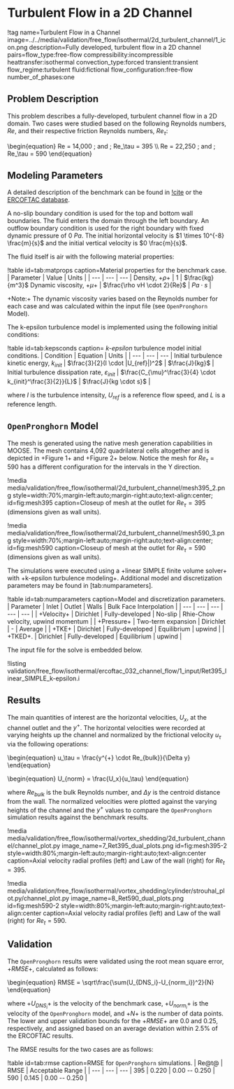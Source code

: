 # Turbulent Flow in a 2D Channel

!tag name=Turbulent Flow in a Channel
     image=../../media/validation/free_flow/isothermal/2d_turbulent_channel/1_icon.png
     description=Fully developed, turbulent flow in a 2D channel 
     pairs=flow_type:free-flow
                       compressibility:incompressible
                       heattransfer:isothermal
                       convection_type:forced
                       transient:transient
                       flow_regime:turbulent
                       fluid:fictional
                       flow_configuration:free-flow
                       number_of_phases:one

## Problem Description

This problem describes a fully-developed, turbulent channel flow in a 2D domain. Two cases were studied based on the following Reynolds numbers, $Re$, and their respective friction Reynolds numbers, $Re_\tau$: 

\begin{equation} 
Re = 14,000 \; and \; Re_\tau = 395 \\\\
Re = 22,250 \; and \; Re_\tau = 590
\end{equation}

## Modeling Parameters

A detailed description of the benchmark can be found in [!cite](kim1987benchmark) or the [ERCOFTAC database](http://cfd.mace.manchester.ac.uk/ercoftac/doku.php?id=cases:case032).

A no-slip boundary condition is used for the top and bottom wall boundaries. The fluid enters the domain through the left boundary. An outflow boundary condition is used for the right boundary with fixed dynamic pressure of $0~Pa$. The initial horizontal velocity is $1 \times 10^{-8} \frac{m}{s}$ and the initial vertical velocity is $0 \frac{m}{s}$.

The fluid itself is air with the following material properties:

!table id=tab:matprops caption=Material properties for the benchmark case.
| Parameter | Value | Units |
| --- | --- | --- |
Density, +$\rho$+ | $1$ | $\frac{kg}{m^3}$
Dynamic viscosity, +$\mu$+ |  $\frac{\rho vH \cdot 2}{Re}$  |  $Pa \cdot s$  |

+Note:+ The dynamic viscosity varies based on the Reynolds number for each case and was calculated within the input file (see `OpenPronghorn` Model).

The k-epsilon turbulence model is implemented using the following initial conditions:

!table id=tab:kepsconds caption= *k-epsilon* turbulence model initial conditions.
| Condition | Equation | Units |
| --- | --- | --- |
Initial turbulence kinetic energy, $k_{init}$ | $\frac{3}{2}(I \cdot |U_{ref}|)^2$ | $\frac{J}{kg}$ |
Initial turbulence dissipation rate, $\varepsilon_{init}$ |  $\frac{C_{\mu}^\frac{3}{4} \cdot k_{init}^\frac{3}{2}}{L}$ | $\frac{J}{kg \cdot s}$ |

where $I$ is the turbulence intensity, $U_{ref}$ is a reference flow speed, and $L$ is a reference length.

## `OpenPronghorn` Model

The mesh is generated using the native mesh generation capabilities in MOOSE. The mesh contains 4,092 quadrilateral cells altogether and is depicted in +Figure 1+ and +Figure 2+ below. Notice the mesh for $Re_\tau = 590$ has a different configuration for the intervals in the Y direction.

!media media/validation/free_flow/isothermal/2d_turbulent_channel/mesh395_2.png style=width:70%;margin-left:auto;margin-right:auto;text-align:center; id=fig:mesh395 caption=Closeup of mesh at the outlet for $Re_\tau = 395$ (dimensions given as wall units). 

!media media/validation/free_flow/isothermal/2d_turbulent_channel/mesh590_3.png style=width:70%;margin-left:auto;margin-right:auto;text-align:center; id=fig:mesh590 caption=Closeup of mesh at the outlet for $Re_\tau = 590$ (dimensions given as wall units).

The simulations were executed using a +linear SIMPLE finite volume solver+ with +k-epsilon turbulence modeling+.
Additional model and discretization parameters may be found in [tab:numparameters].

!table id=tab:numparameters caption=Model and discretization parameters.
| Parameter | Inlet | Outlet | Walls | Bulk Face Interpolation |
| --- | --- | --- | --- | --- |
| +Velocity+ | Dirichlet          | Fully-developed | No-slip | Rhie-Chow velocity, upwind momentum | 
| +Pressure+ | Two-term expansion | Dirichlet | - | Average |
| +TKE+      | Dirichlet          | Fully-developed | Equilibrium | upwind |
| +TKED+.    | Dirichlet          | Fully-developed | Equilibrium | upwind |

The input file for the solve is embedded below.

!listing validation/free_flow/isothermal/ercoftac_032_channel_flow/1_input/Ret395_linear_SIMPLE_k-epsilon.i

## Results

The main quantities of interest are the horizontal velocities, $U_{x}$, at the channel outlet and the $y^{+}$. The horizontal velocities were recorded at varying heights up the channel and normalized by the frictional velocity $u_\tau$ via the following operations: 

\begin{equation}
u_\tau = \frac{y^{+} \cdot Re_{bulk}}{\Delta y}
\end{equation}

\begin{equation}
U_{norm} = \frac{U_x}{u_\tau}
\end{equation}

where $Re_{bulk}$ is the bulk Reynolds number, and $\Delta y$ is the centroid distance from the wall. The normalized velocities were plotted against the varying heights of the channel and the $y^{+}$ values to compare the `OpenPronghorn` simulation results against the benchmark results.

!media media/validation/free_flow/isothermal/vortex_shedding/2d_turbulent_channel/channel_plot.py
       image_name=7_Ret395_dual_plots.png id=fig:mesh395-2 style=width:80%;margin-left:auto;margin-right:auto;text-align:center caption=Axial velocity radial profiles (left) and Law of the wall (right) for $Re_t = 395$. 

!media media/validation/free_flow/isothermal/vortex_shedding/cylinder/strouhal_plot.py/channel_plot.py
       image_name=8_Ret590_dual_plots.png id=fig:mesh590-2 style=width:80%;margin-left:auto;margin-right:auto;text-align:center caption=Axial velocity radial profiles (left) and Law of the wall (right) for $Re_t = 590$.

## Validation

The `OpenPronghorn` results were validated using the root mean square error, +$RMSE$+, calculated as follows:

\begin{equation}
RMSE = \sqrt\frac{\sum(U_{DNS_i}-U_{norm_i})^2}{N}
\end{equation}

where +$U_{DNS_i}$+ is the velocity of the benchmark case, +$U_{norm_i}$+ is the velocity of the `OpenPronghorn` model, and +$N$+ is the number of data points. The lower and upper validation bounds for the +$RMSE$+ are 0.0 and 0.25, respectively, and assigned based on an average deviation within 2.5% of the ERCOFTAC results.

The RMSE results for the two cases are as follows:

!table id=tab:rmse caption=RMSE for `OpenPronghorn` simulations.
| Re@t@ | RMSE | Acceptable Range |
| --- | --- | --- |
395 | 0.220 | 0.00 -- 0.250 |
590 | 0.145 | 0.00 -- 0.250 |